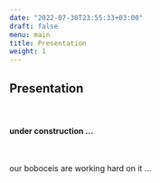 ```yaml
---
date: "2022-07-30T23:55:33+03:00"
draft: false
menu: main
title: Presentation
weight: 1
---
```



## Presentation

<br>

#### under construction ...

<br>

our boboceis are working hard on it ...

<!-- some css for the image 
<style>
  img[alt="minipic"] { 
    width: 100%;
    height: auto;
  }
</style>

![minipic](https://github.com/ClaudiuPapasteri/psychlablandingpage/blob/main/themes/bulma/images/boboceis.jpg?raw=true)
-->

